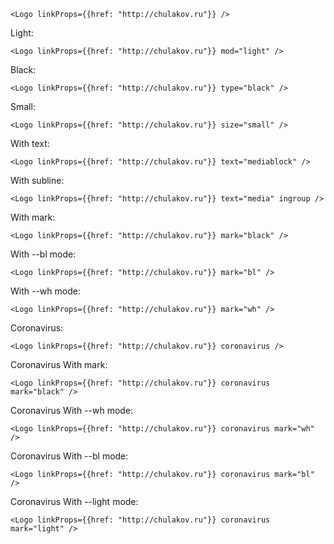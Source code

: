     <Logo linkProps={{href: "http://chulakov.ru"}} />

Light:

    <Logo linkProps={{href: "http://chulakov.ru"}} mod="light" />

Black:

    <Logo linkProps={{href: "http://chulakov.ru"}} type="black" />

Small:

    <Logo linkProps={{href: "http://chulakov.ru"}} size="small" />

With text:

    <Logo linkProps={{href: "http://chulakov.ru"}} text="mediablock" />

With subline:

    <Logo linkProps={{href: "http://chulakov.ru"}} text="media" ingroup />

With mark:

    <Logo linkProps={{href: "http://chulakov.ru"}} mark="black" />

With --bl mode:

    <Logo linkProps={{href: "http://chulakov.ru"}} mark="bl" />

With --wh mode:

    <Logo linkProps={{href: "http://chulakov.ru"}} mark="wh" />

Coronavirus:

    <Logo linkProps={{href: "http://chulakov.ru"}} coronavirus />

Coronavirus With mark:

    <Logo linkProps={{href: "http://chulakov.ru"}} coronavirus mark="black" />

Coronavirus With --wh mode:

    <Logo linkProps={{href: "http://chulakov.ru"}} coronavirus mark="wh" />

Coronavirus With --bl mode:

    <Logo linkProps={{href: "http://chulakov.ru"}} coronavirus mark="bl" />

Coronavirus With --light mode:

    <Logo linkProps={{href: "http://chulakov.ru"}} coronavirus mark="light" />
